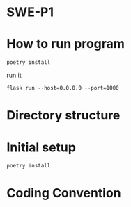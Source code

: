 # SWE-P1

# How to run program

```
poetry install
```
run it
```
flask run --host=0.0.0.0 --port=1000
```


# Directory structure

# Initial setup

```
poetry install
```

# Coding Convention
